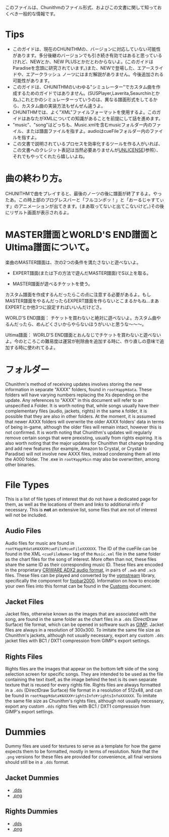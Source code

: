 このファイルは、Chunithmのファイル形式、およびこの文書に関して知っておくべき一般的な情報です。

# Tips

* このガイドは、現在のCHUNITHMの、バージョンに対応していない可能性があります。多分後継のバージョンでも引き続き有効ではあると思っているけれど、NEWとか、NEW PLUSとかだとわからないよ。(このガイドはParadiseを念頭に研究されています。)また、NEWで登場した、エアースライドや、エアークラッシュ
ノーツにはまだ解説がありません。今後追加される可能性があります。
* このガイドは、CHUNITHMのいわゆる"シミュレーター"でカスタム曲を作成するためのガイドではありません。(SUSPlayer,Laverita,Seaurchinとかね。)これとかのシミュレーターっていうのは、異なる譜面形式をしてるから、カスタム曲の実装方法もぜんぜん違うよ。
* CHUNITHMでは、よく"XML"ファイルフォーマットを使用するよ。このガイドはあなたがXMLについての知識があることを前提にして話を進めます。
* "music"、"song"はどっちも、Music.xmlを含むmusicフォルダー内のファイル、または譜面ファイルを指すよ。audioはcueFileフォルダー内のファイルを指すよ。
* この文書で説明されているプロセスを効率化するツールを作る人がいれば、この文書へのクレジット表記は当然必要ありませんが[UNLICENSE](https://github.com/Suprnova123/Chunithm-Research/blob/main/UNLICENSE))参照）、それでもやってくれたら嬉しいよね。




# 曲の終わり方。

CHUNITHMで曲をプレイすると、最後のノーツの後に譜面が終了するよ。やったあ。この時上部のプログレスバーと「フルコンボッ！」と「おーるじゃすてぃす」のアニメーションが出てきます。(まあ取ってないと出てこないけど。)その後にリザルト画面が表示されるよ。

# MASTER譜面とWORLD'S END譜面とUltima譜面について。

楽曲のMASTER譜面は、次の2つの条件を満たさないと遊べないよ。

* EXPERT譜面(または下の方法で遊んだMASTER譜面)でS以上を取る。

* MASTER譜面が遊べるチケットを使う。

カスタム譜面を作成するんだったらこの点に注意する必要があるよ。もしMASTER譜面をやるんだったらEXPERT譜面を作らないとこまるかもね...まあEXPERTとか他3つに設定すればいいんだけどさ。

WORLD'S END譜面：
チケットを買わないと絶対に遊べないよ。カスタム曲やるんだったら、めんどくさいからやらないほうがいいと思うな～～～。

Ultima譜面：
WORLD'S END譜面とおんなじでチケットを買わないと遊べないよ。今のところこの難易度は運営が削除曲を追加する時に、作り直しの意味で追加する時に使われてるよ。

# フォルダー

Chunithm's method of receiving updates involves storing the new information in separate "AXXX" folders, found in ``root¥app¥data``. These folders will have varying numbers replacing the Xs depending on the update. Any references to "AXXX" in this document will refer to an unspecified ``A`` Folder. It is worth noting that, while songs usually have their complementary files (audio, jackets, rights) in the same ``A`` folder, it is possible that they are also in other folders. At the moment, it is assumed that newer AXXX folders will overwrite the older AXXX folders' data in terms of being in-game, although the older files will remain intact, however this is not confirmed. It is worth noting that Chunithm's updates will regularly remove certain songs that were prexisting, usually from rights expiring. It is also worth noting that the major updates for Chunithm that change branding and add new features (for example, Amazon to Crystal, or Crystal to Paradise) will not involve new AXXX files, instead condensing them all into the A000 folder. The .exe in ``root¥app¥bin`` may also be overwritten, among other binaries.

# File Types

This is a list of file types of interest that do not have a dedicated page for them, as well as the locations of them and links to additional info if necessary. This is **not** an extensive list, some files that are not of interest will not be included.

## Audio Files

Audio files for music are found in ``root¥app¥data¥AXXX¥cueFile¥cueFileXXXXXX``. The ID of the cueFile can be found in the XML ``<cueFileName>`` tag of the ``Music.xml`` file in the same folder as the chart files for the song of interest. More often than not, these files share the same ID as their corresponding music ID. These files are encoded in the proprietary [CRIWARE ADX2 audio format](https://en.wikipedia.org/wiki/ADX_(file_format)), in pairs of ``.awb`` and ``.acb`` files. These files can be played and converted by the [vgmstream](https://vgmstream.org/) library, specifically the component for [foobar2000](https://www.foobar2000.org/). Information on how to encode your own files into this format can be found in the [Customs](https://github.com/Suprnova123/Chunithm-Research/blob/main/Customs.md) document.

## Jacket Files

Jacket files, otherwise known as the images that are associated with the song, are found in the same folder as the chart files in a ``.dds`` (DirectDraw Surface) file format, which can be opened in software such as [GIMP](https://www.gimp.org/). Jacket files are always in a resolution of 300x300. To imitate the same file size as Chunithm's jackets, although not usually necessary, export any custom ``.dds`` jacket files with BC1 / DXT1 compression from GIMP's export settings.

## Rights Files

Rights files are the images that appear on the bottom left side of the song selection screen for specific songs. They are intended to be used as the file containing the text itself, as the image behind the text is its own separate texture that is reused for every rights file. Rights files are always formatted in a ``.dds`` (DirectDraw Surface) file format in a resolution of 512x48, and can be found in ``root¥app¥data¥AXXX¥rightsInfo¥rightsInfoXXXXXX``. To imitate the same file size as Chunithm's rights files, although not usually necessary, export any custom ``.dds`` rights files with BC1 / DXT1 compression from GIMP's export settings.

# Dummies

Dummy files are used for textures to serve as a template for how the game expects them to be formatted, mostly in terms of resolution. Note that the ``.png`` versions for these files are provided for convenience, all final versions should still be in a ``.dds`` format.

## Jacket Dummies

* [.dds](https://github.com/Suprnova123/Chunithm-Research/blob/main/_assets/jacket_dummy.dds)
* [.png](https://github.com/Suprnova123/Chunithm-Research/blob/main/_assets/jacket_dummy.png)

## Rights Dummies

* [.dds](https://github.com/Suprnova123/Chunithm-Research/blob/main/_assets/rights_dummy.dds)
* [.png](https://github.com/Suprnova123/Chunithm-Research/blob/main/_assets/rights_dummy.png)
